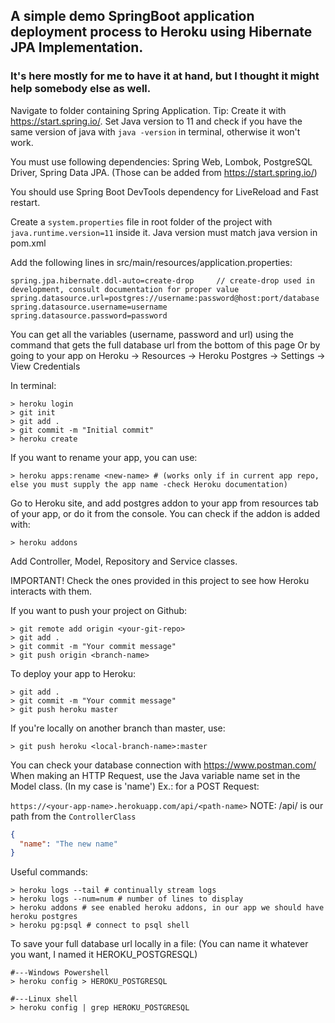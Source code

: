 ## A simple demo SpringBoot application deployment process to Heroku using Hibernate JPA Implementation.
### It's here mostly for me to have it at hand, but I thought it might help somebody else as well.

Navigate to folder containing Spring Application. Tip: Create it with https://start.spring.io/. Set Java version to 11
and check if you have the same version of java with ```java -version``` in terminal, otherwise it won't work.

You must use following dependencies: Spring Web, Lombok, PostgreSQL Driver, Spring Data JPA. (Those can be added
from https://start.spring.io/)

You should use Spring Boot DevTools dependency for LiveReload and Fast restart.

Create a  ```system.properties``` file in root folder of the project with ```java.runtime.version=11``` inside it. Java
version must match java version in pom.xml

Add the following lines in src/main/resources/application.properties:

```
spring.jpa.hibernate.ddl-auto=create-drop     // create-drop used in development, consult documentation for proper value
spring.datasource.url=postgres://username:password@host:port/database 
spring.datasource.username=username
spring.datasource.password=password
```
You can get all the variables (username, password and url) using the command that gets the full database url from the bottom of this page
Or by going to your app on Heroku -> Resources -> Heroku Postgres -> Settings -> View Credentials

In terminal:

```shell
> heroku login
> git init
> git add .
> git commit -m "Initial commit"
> heroku create
```

If you want to rename your app, you can use:

```shell
> heroku apps:rename <new-name> # (works only if in current app repo, else you must supply the app name -check Heroku documentation) 
```

Go to Heroku site, and add postgres addon to your app from resources tab of your app, or do it from the console. You can
check if the addon is added with:

```shell
> heroku addons
```

Add Controller, Model, Repository and Service classes.

IMPORTANT!
Check the ones provided in this project to see how Heroku interacts with them.

If you want to push your project on Github:

```shell
> git remote add origin <your-git-repo>  
> git add .
> git commit -m "Your commit message"
> git push origin <branch-name>
```

To deploy your app to Heroku:

```shell
> git add .
> git commit -m "Your commit message"
> git push heroku master 
```

If you're locally on another branch than master, use:

```shell
> git push heroku <local-branch-name>:master
```

You can check your database connection with https://www.postman.com/ \
When making an HTTP Request, use the Java variable name set in the Model class. (In my case is 'name') Ex.: for a POST
Request:

```https://<your-app-name>.herokuapp.com/api/<path-name>```   NOTE: /api/<path-name> is our path from
the ```ControllerClass```

```json
{
  "name": "The new name"
}
```

Useful commands:

```shell
> heroku logs --tail # continually stream logs
> heroku logs --num=num # number of lines to display
> heroku addons # see enabled heroku addons, in our app we should have heroku postgres
> heroku pg:psql # connect to psql shell
```


To save your full database url locally in a file:
(You can name it whatever you want, I named it HEROKU_POSTGRESQL)
```shell
#---Windows Powershell
> heroku config > HEROKU_POSTGRESQL 

#---Linux shell
> heroku config | grep HEROKU_POSTGRESQL
```
